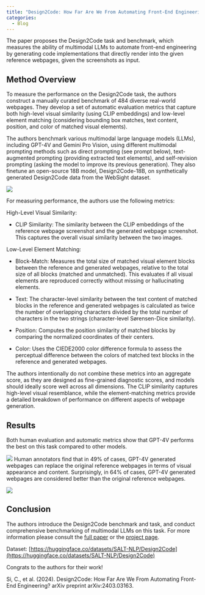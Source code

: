 ```yaml
---
title: "Design2Code: How Far Are We From Automating Front-End Engineering?"
categories:
  - Blog
---
```

The paper proposes the Design2Code task and benchmark, which measures the ability of multimodal LLMs to automate front-end engineering by generating code implementations that directly render into the given reference webpages, given the screenshots as input.

## Method Overview

To measure the performance on the Design2Code task, the authors construct a manually curated benchmark of 484 diverse real-world webpages. They develop a set of automatic evaluation metrics that capture both high-level visual similarity (using CLIP embeddings) and low-level element matching (considering bounding box matches, text content, position, and color of matched visual elements).

The authors benchmark various multimodal large language models (LLMs), including GPT-4V and Gemini Pro Vision, using different multimodal prompting methods such as direct prompting (see prompt below), text-augmented prompting (providing extracted text elements), and self-revision prompting (asking the model to improve its previous generation). They also finetune an open-source 18B model, Design2Code-18B, on synthetically generated Design2Code data from the WebSight dataset.

![](https://media.licdn.com/dms/image/D4E12AQHt4vGDxZCs-A/article-inline_image-shrink_400_744/0/1709762425120?e=1716422400&v=beta&t=o250dZkpXr8U_ntm3HxK7MXBW9PFPvxuPIf6WKqBaRM)

For measuring performance, the authors use the following metrics:

High-Level Visual Similarity:

- CLIP Similarity: The similarity between the CLIP embeddings of the reference webpage screenshot and the generated webpage screenshot. This captures the overall visual similarity between the two images.

Low-Level Element Matching:

- Block-Match: Measures the total size of matched visual element blocks between the reference and generated webpages, relative to the total size of all blocks (matched and unmatched). This evaluates if all visual elements are reproduced correctly without missing or hallucinating elements.

- Text: The character-level similarity between the text content of matched blocks in the reference and generated webpages is calculated as twice the number of overlapping characters divided by the total number of characters in the two strings (character-level Sørensen-Dice similarity).

- Position: Computes the position similarity of matched blocks by comparing the normalized coordinates of their centers.

- Color: Uses the CIEDE2000 color difference formula to assess the perceptual difference between the colors of matched text blocks in the reference and generated webpages.


The authors intentionally do not combine these metrics into an aggregate score, as they are designed as fine-grained diagnostic scores, and models should ideally score well across all dimensions. The CLIP similarity captures high-level visual resemblance, while the element-matching metrics provide a detailed breakdown of performance on different aspects of webpage generation.

## Results

Both human evaluation and automatic metrics show that GPT-4V performs the best on this task compared to other models.


![](https://media.licdn.com/dms/image/D4E12AQEzOpcvLLmVXQ/article-inline_image-shrink_400_744/0/1709762424918?e=1716422400&v=beta&t=1lEOfZ3zaWiBfE_PojKLqpZBmn49lqy7UbGmOoTdAb8)
Human annotators find that in 49% of cases, GPT-4V generated webpages can replace the original reference webpages in terms of visual appearance and content. Surprisingly, in 64% of cases, GPT-4V generated webpages are considered better than the original reference webpages.

![](https://media.licdn.com/dms/image/D4E12AQH4iA_LLCgjxg/article-inline_image-shrink_1000_1488/0/1709762425004?e=1716422400&v=beta&t=0nBrBaLtUzBpfU-TbP2BayBVfu-fF1SVGehlr1Gp4Kc)
## Conclusion

The authors introduce the Design2Code benchmark and task, and conduct comprehensive benchmarking of multimodal LLMs on this task. For more information please consult the [full paper](https://huggingface.co/papers/2403.03163) or the [project page](https://salt-nlp.github.io/Design2Code/).

Dataset: [https://huggingface.co/datasets/SALT-NLP/Design2Code](https://huggingface.co/datasets/SALT-NLP/Design2Code)

Congrats to the authors for their work!

Si, C., et al. (2024). Design2Code: How Far Are We From Automating Front-End Engineering? arXiv preprint arXiv:2403.03163.
